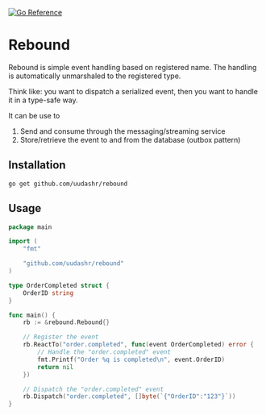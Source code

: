 [![Go Reference](https://pkg.go.dev/badge/github.com/uudashr/rebound.svg)](https://pkg.go.dev/github.com/uudashr/rebound)

# Rebound
Rebound is simple event handling based on registered name. The handling is automatically unmarshaled to the registered type.

Think like: you want to dispatch a serialized event, then you want to handle it in a type-safe way.

It can be use to
1. Send and consume through the messaging/streaming service
2. Store/retrieve the event to and from the database (outbox pattern)

## Installation

```shell
go get github.com/uudashr/rebound
```

## Usage
```go
package main

import (
	"fmt"

	"github.com/uudashr/rebound"
)

type OrderCompleted struct {
    OrderID string
}

func main() {
    rb := &rebound.Rebound{}

	// Register the event
	rb.ReactTo("order.completed", func(event OrderCompleted) error {
        // Handle the "order.completed" event
		fmt.Printf("Order %q is completed\n", event.OrderID)
		return nil
	})

	// Dispatch the "order.completed" event
	rb.Dispatch("order.completed", []byte(`{"OrderID":"123"}`))
}
```
